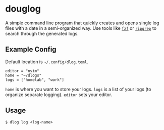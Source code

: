 # douglog

A simple command line program that quickly creates and opens single log files with a date in a semi-organized way. Use tools like [`fzf`](https://github.com/junegunn/fzf) or [`ripgrep`](https://github.com/BurntSushi/ripgrep) to search through the generated logs.

## Example Config

Default location is `~/.config/dlog.toml`.

```
editor = "nvim"
home = "~/dlogs"
logs = ["homelab", "work"]
```

`home` is where you want to store your logs. `logs` is a list of your logs (to organize separate logging). `editor` sets your editor.

## Usage

```
$ dlog log <log-name>
```
